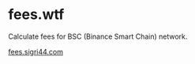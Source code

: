 # fees.wtf

Calculate fees for BSC (Binance Smart Chain) network.

<a href="https://fees.sigri44.com" target="_blank">fees.sigri44.com</a>
